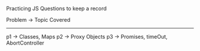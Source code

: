 Practicing JS Questions to keep a record

Problem -> Topic Covered

---

p1 -> Classes, Maps
p2 -> Proxy Objects
p3 -> Promises, timeOut, AbortController
